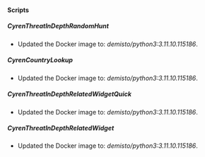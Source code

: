
#### Scripts

##### CyrenThreatInDepthRandomHunt
- Updated the Docker image to: *demisto/python3:3.11.10.115186*.




##### CyrenCountryLookup
- Updated the Docker image to: *demisto/python3:3.11.10.115186*.




##### CyrenThreatInDepthRelatedWidgetQuick
- Updated the Docker image to: *demisto/python3:3.11.10.115186*.




##### CyrenThreatInDepthRelatedWidget
- Updated the Docker image to: *demisto/python3:3.11.10.115186*.




